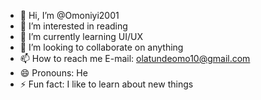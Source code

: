 - 👋 Hi, I’m @Omoniyi2001
- 👀 I’m interested in reading
- 🌱 I’m currently learning UI/UX
- 💞️ I’m looking to collaborate on anything 
- 📫 How to reach me E-mail: olatundeomo10@gmail.com
- 😄 Pronouns: He
- ⚡ Fun fact: I like to learn about new things 

<!---
Omoniyi2001/Omoniyi2001 is a ✨ special ✨ repository because its `README.md` (this file) appears on your GitHub profile.
You can click the Preview link to take a look at your changes.
--->
